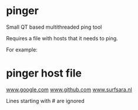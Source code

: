pinger
======

Small QT based multithreaded ping tool

Requires a file with hosts that it needs to ping.


For example:

# pinger host file
www.google.com
www.github.com
www.surfsara.nl

Lines starting with # are ignored
